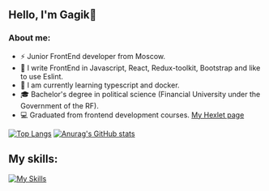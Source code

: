 ## Hello, I'm Gagik👋
### About me: 
- ⚡ Junior FrontEnd developer from Moscow.
- 🔭 I write FrontEnd in Javascript, React, Redux-toolkit, Bootstrap and like to use Eslint.
- 🌱 I am currently learning typescript and docker.
- :mortar_board: Bachelor's degree in political science (Financial University under the Government of the RF).
- :computer: Graduated from frontend development courses. [My Hexlet page](https://ru.hexlet.io/u/solutionjs)

[![Top Langs](https://github-readme-stats.vercel.app/api/top-langs/?username=256sha9gag&langs_count=8&theme=onedark)](https://github.com/anuraghazra/github-readme-stats)
[![Anurag's GitHub stats](https://github-readme-stats.vercel.app/api?username=256sha9gag&theme=onedark)](https://github.com/anuraghazra/github-readme-stats)

## My skills:
[![My Skills](https://skillicons.dev/icons?i=js,html,css,bash,git,github,nodejs,jest,babel,bootstrap,react,redux,vscode,webpack&theme=dark)](https://skillicons.dev)
